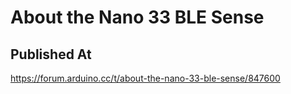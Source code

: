 # About the Nano 33 BLE Sense

## Published At

https://forum.arduino.cc/t/about-the-nano-33-ble-sense/847600
